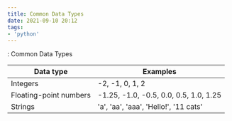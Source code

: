 ```yaml
---
title: Common Data Types
date: 2021-09-10 20:12
tags:
- 'python'
---
```


: Common Data Types

| **Data type**          | **Examples**                           |
|------------------------|----------------------------------------|
| Integers               | -2, -1, 0, 1, 2                        |
| Floating-point numbers | -1.25, -1.0, -0.5, 0.0, 0.5, 1.0, 1.25 |
| Strings                | 'a', 'aa', 'aaa', 'Hello!', '11 cats'  |
